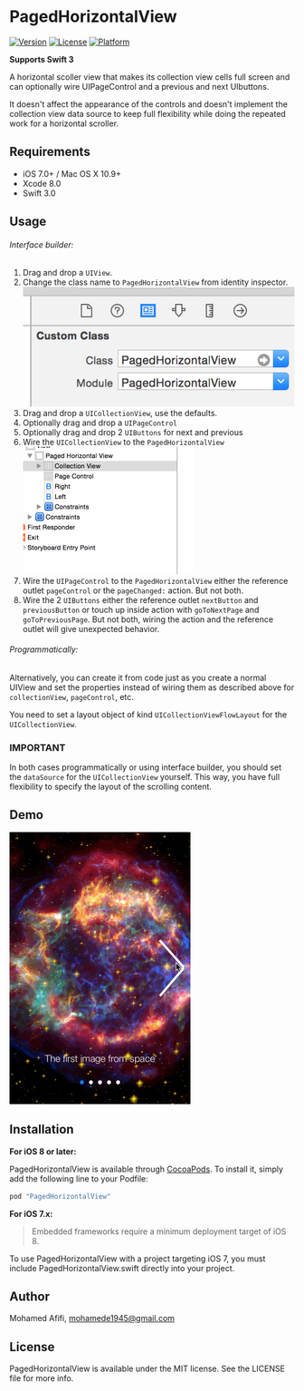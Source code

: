 # PagedHorizontalView

[![Version](https://img.shields.io/cocoapods/v/PagedHorizontalView.svg?style=flat)](http://cocoapods.org/pods/PagedHorizontalView)
[![License](https://img.shields.io/cocoapods/l/PagedHorizontalView.svg?style=flat)](http://cocoapods.org/pods/PagedHorizontalView)
[![Platform](https://img.shields.io/cocoapods/p/PagedHorizontalView.svg?style=flat)](http://cocoapods.org/pods/PagedHorizontalView)

**Supports Swift 3**

A horizontal scoller view that makes its collection view cells full screen
and can optionally wire UIPageControl and a previous and next UIbuttons.

It doesn't affect the appearance of the controls and doesn't implement the collection view data source to keep full flexibility while doing the repeated work for a horizontal scroller.

## Requirements

- iOS 7.0+ / Mac OS X 10.9+
- Xcode 8.0
- Swift 3.0

## Usage

###### Interface builder:

1. Drag and drop a `UIView`.
2. Change the class name to `PagedHorizontalView` from identity inspector.
![Step 2](screenshots/step1.png)
3. Drag and drop a `UICollectionView`, use the defaults.
4. Optionally drag and drop a `UIPageControl`
5. Optionally drag and drop 2 `UIButtons` for next and previous
4. Wire the `UICollectionView` to the `PagedHorizontalView`
![Step 4](screenshots/step2.gif)
5. Wire the `UIPageControl` to the `PagedHorizontalView` either the reference outlet `pageControl` or the `pageChanged:` action. But not both.
6. Wire the 2 `UIButtons` either the reference outlet `nextButton` and `previousButton` or touch up inside action with `goToNextPage` and `goToPreviousPage`. But not both, wiring the action and the reference outlet will give unexpected behavior.

###### Programmatically:
Alternatively, you can create it from code just as you create a normal UIView
and set the properties instead of wiring them as described above for `collectionView`, `pageControl`, etc.

You need to set a layout object of kind `UICollectionViewFlowLayout` for the `UICollectionView`.

### IMPORTANT
In both cases programmatically or using interface builder, you should set the `dataSource` for the `UICollectionView` yourself. This way, you have full flexibility to specify the layout of the scrolling content.

## Demo
![Step 4](screenshots/demo.gif)

## Installation

**For iOS 8 or later:**

PagedHorizontalView is available through [CocoaPods](http://cocoapods.org). To install
it, simply add the following line to your Podfile:

```ruby
pod "PagedHorizontalView"
```

**For iOS 7.x:**

> Embedded frameworks require a minimum deployment target of iOS 8.

To use PagedHorizontalView with a project targeting iOS 7, you must include PagedHorizontalView.swift directly into your project.

## Author

Mohamed Afifi, mohamede1945@gmail.com

## License

PagedHorizontalView is available under the MIT license. See the LICENSE file for more info.
